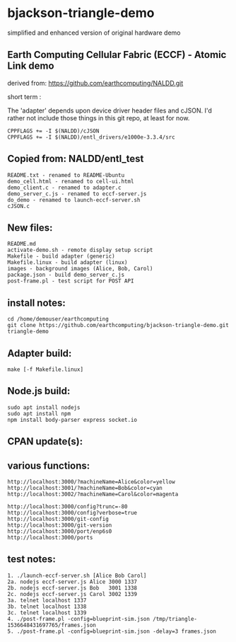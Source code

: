 # bjackson-triangle-demo
simplified and enhanced version of original hardware demo

## Earth Computing Cellular Fabric (ECCF) - Atomic Link demo

derived from: https://github.com/earthcomputing/NALDD.git

short term :

The 'adapter' depends upon device driver header files and cJSON.
I'd rather not include those things in this git repo, at least for now.

    CPPFLAGS += -I $(NALDD)/cJSON
    CPPFLAGS += -I $(NALDD)/entl_drivers/e1000e-3.3.4/src

## Copied from: NALDD/entl_test

    README.txt - renamed to README-Ubuntu
    demo_cell.html - renamed to cell-ui.html
    demo_client.c - renamed to adapter.c
    demo_server_c.js - renamed to eccf-server.js
    do_demo - renamed to launch-eccf-server.sh
    cJSON.c

## New files:

    README.md
    activate-demo.sh - remote display setup script
    Makefile - build adapter (generic)
    Makefile.linux - build adapter (linux)
    images - background images (Alice, Bob, Carol)
    package.json - build demo_server_c.js
    post-frame.pl - test script for POST API

## install notes:

    cd /home/demouser/earthcomputing
    git clone https://github.com/earthcomputing/bjackson-triangle-demo.git triangle-demo

## Adapter build:

    make [-f Makefile.linux]

## Node.js build:

    sudo apt install nodejs
    sudo apt install npm
    npm install body-parser express socket.io

## CPAN update(s):

## various functions:

    http://localhost:3000/?machineName=Alice&color=yellow
    http://localhost:3001/?machineName=Bob&color=cyan
    http://localhost:3002/?machineName=Carol&color=magenta

    http://localhost:3000/config?trunc=-80
    http://localhost:3000/config?verbose=true
    http://localhost:3000/git-config
    http://localhost:3000/git-version
    http://localhost:3000/port/enp6s0
    http://localhost:3000/ports

## test notes:

    1. ./launch-eccf-server.sh [Alice Bob Carol]
    2a. nodejs eccf-server.js Alice 3000 1337
    2b. nodejs eccf-server.js Bob   3001 1338
    2c. nodejs eccf-server.js Carol 3002 1339
    3a. telnet localhost 1337
    3b. telnet localhost 1338
    3c. telnet localhost 1339
    4. ./post-frame.pl -config=blueprint-sim.json /tmp/triangle-1536648431697765/frames.json
    5. ./post-frame.pl -config=blueprint-sim.json -delay=3 frames.json

